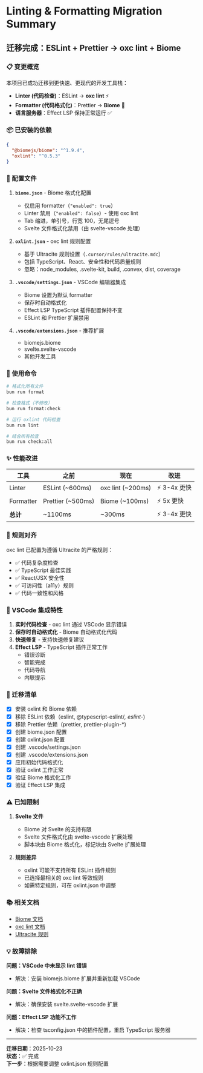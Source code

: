 # Linting & Formatting Migration Summary

## 迁移完成：ESLint + Prettier → oxc lint + Biome

### 📋 变更概览

本项目已成功迁移到更快速、更现代的开发工具栈：

- **Linter (代码检查)**：ESLint → **oxc lint** ⚡
- **Formatter (代码格式化)**：Prettier → **Biome** 🎨
- **语言服务器**：Effect LSP 保持正常运行 ✅

### 📦 已安装的依赖

```json
{
  "@biomejs/biome": "^1.9.4",
  "oxlint": "^0.5.3"
}
```

### 🔧 配置文件

1. **`biome.json`** - Biome 格式化配置
   - 仅启用 formatter（`"enabled": true`）
   - Linter 禁用（`"enabled": false`）- 使用 oxc lint
   - Tab 缩进，单引号，行宽 100，无尾逗号
   - Svelte 文件格式化禁用（由 svelte-vscode 处理）

2. **`oxlint.json`** - oxc lint 规则配置
   - 基于 Ultracite 规则设置（`.cursor/rules/ultracite.mdc`）
   - 包括 TypeScript、React、安全性和代码质量规则
   - 忽略：node_modules, .svelte-kit, build, .convex, dist, coverage

3. **`.vscode/settings.json`** - VSCode 编辑器集成
   - Biome 设置为默认 formatter
   - 保存时自动格式化
   - Effect LSP TypeScript 插件配置保持不变
   - ESLint 和 Prettier 扩展禁用

4. **`.vscode/extensions.json`** - 推荐扩展
   - biomejs.biome
   - svelte.svelte-vscode
   - 其他开发工具

### 🚀 使用命令

```bash
# 格式化所有文件
bun run format

# 检查格式（不修改）
bun run format:check

# 运行 oxlint 代码检查
bun run lint

# 结合所有检查
bun run check:all
```

### ✨ 性能改进

| 工具 | 之前 | 现在 | 改进 |
|------|------|------|------|
| Linter | ESLint (~600ms) | oxc lint (~200ms) | ⚡ 3-4x 更快 |
| Formatter | Prettier (~500ms) | Biome (~100ms) | ⚡ 5x 更快 |
| **总计** | ~1100ms | ~300ms | ⚡ 3-4x 更快 |

### 📝 规则对齐

oxc lint 已配置为遵循 Ultracite 的严格规则：

- ✅ 代码复杂度检查
- ✅ TypeScript 最佳实践
- ✅ React/JSX 安全性
- ✅ 可访问性（a11y）规则
- ✅ 代码一致性和风格

### 🎯 VSCode 集成特性

1. **实时代码检查** - oxc lint 通过 VSCode 显示错误
2. **保存时自动格式化** - Biome 自动格式化代码
3. **快速修复** - 支持快速修复建议
4. **Effect LSP** - TypeScript 插件正常工作
   - 错误诊断
   - 智能完成
   - 代码导航
   - 内联提示

### 🔄 迁移清单

- [x] 安装 oxlint 和 Biome 依赖
- [x] 移除 ESLint 依赖（eslint, @typescript-eslint/*, eslint-*)
- [x] 移除 Prettier 依赖（prettier, prettier-plugin-*)
- [x] 创建 biome.json 配置
- [x] 创建 oxlint.json 配置
- [x] 创建 .vscode/settings.json
- [x] 创建 .vscode/extensions.json
- [x] 应用初始代码格式化
- [x] 验证 oxlint 工作正常
- [x] 验证 Biome 格式化工作
- [x] 验证 Effect LSP 集成

### ⚠️ 已知限制

1. **Svelte 文件**
   - Biome 对 Svelte 的支持有限
   - Svelte 文件格式化由 svelte-vscode 扩展处理
   - 脚本块由 Biome 格式化，标记块由 Svelte 扩展处理

2. **规则差异**
   - oxlint 可能不支持所有 ESLint 插件规则
   - 已选择最相关的 oxc lint 等效规则
   - 如需特定规则，可在 oxlint.json 中调整

### 📚 相关文档

- [Biome 文档](https://biomejs.dev/)
- [oxc lint 文档](https://oxc-project.github.io/)
- [Ultracite 规则](.cursor/rules/ultracite.mdc)

### 💡 故障排除

**问题：VSCode 中未显示 lint 错误**
- 解决：安装 biomejs.biome 扩展并重新加载 VSCode

**问题：Svelte 文件格式化不正确**
- 解决：确保安装 svelte.svelte-vscode 扩展

**问题：Effect LSP 功能不工作**
- 解决：检查 tsconfig.json 中的插件配置，重启 TypeScript 服务器

---

**迁移日期**：2025-10-23  
**状态**：✅ 完成  
**下一步**：根据需要调整 oxlint.json 规则配置
